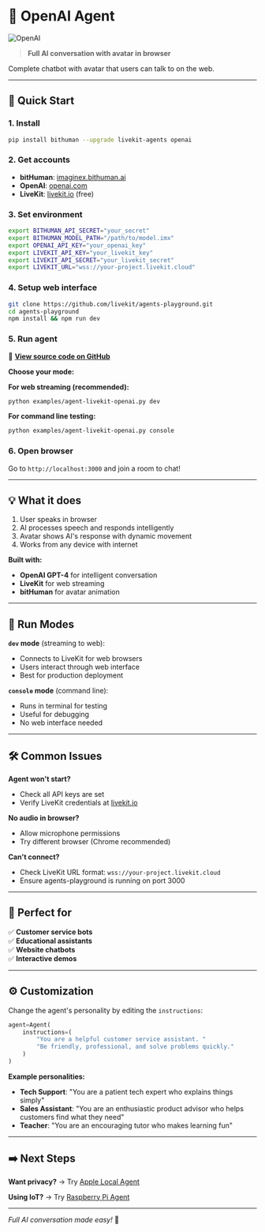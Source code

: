 # 🤖 OpenAI Agent

![OpenAI](https://img.shields.io/badge/OpenAI-412991?style=for-the-badge&logo=openai&logoColor=white)

> **Full AI conversation with avatar in browser**

Complete chatbot with avatar that users can talk to on the web.

---

## 🚀 Quick Start

### 1. Install
```bash
pip install bithuman --upgrade livekit-agents openai
```

### 2. Get accounts
- **bitHuman**: [imaginex.bithuman.ai](https://imaginex.bithuman.ai)
- **OpenAI**: [openai.com](https://openai.com)
- **LiveKit**: [livekit.io](https://livekit.io) (free)

### 3. Set environment
```bash
export BITHUMAN_API_SECRET="your_secret"
export BITHUMAN_MODEL_PATH="/path/to/model.imx"
export OPENAI_API_KEY="your_openai_key"
export LIVEKIT_API_KEY="your_livekit_key"
export LIVEKIT_API_SECRET="your_livekit_secret"
export LIVEKIT_URL="wss://your-project.livekit.cloud"
```

### 4. Setup web interface
```bash
git clone https://github.com/livekit/agents-playground.git
cd agents-playground
npm install && npm run dev
```

### 5. Run agent

📁 **[View source code on GitHub](https://github.com/bithuman-prod/public-docs/blob/main/examples/agent-livekit-openai.py)**

**Choose your mode:**

**For web streaming (recommended):**
```bash
python examples/agent-livekit-openai.py dev
```

**For command line testing:**
```bash
python examples/agent-livekit-openai.py console
```

### 6. Open browser
Go to `http://localhost:3000` and join a room to chat!

---

## 💡 What it does

1. User speaks in browser
2. AI processes speech and responds intelligently
3. Avatar shows AI's response with dynamic movement
4. Works from any device with internet

**Built with:**
- **OpenAI GPT-4** for intelligent conversation
- **LiveKit** for web streaming
- **bitHuman** for avatar animation

---

## 🔧 Run Modes

**`dev` mode** (streaming to web):
- Connects to LiveKit for web browsers
- Users interact through web interface
- Best for production deployment

**`console` mode** (command line):  
- Runs in terminal for testing
- Useful for debugging
- No web interface needed

---

## 🛠️ Common Issues

**Agent won't start?**
- Check all API keys are set
- Verify LiveKit credentials at [livekit.io](https://livekit.io)

**No audio in browser?**
- Allow microphone permissions
- Try different browser (Chrome recommended)

**Can't connect?**
- Check LiveKit URL format: `wss://your-project.livekit.cloud`
- Ensure agents-playground is running on port 3000

---

## 🎯 Perfect for

✅ **Customer service bots**  
✅ **Educational assistants**  
✅ **Website chatbots**  
✅ **Interactive demos**

---

## ⚙️ Customization

Change the agent's personality by editing the `instructions`:

```python
agent=Agent(
    instructions=(
        "You are a helpful customer service assistant. "
        "Be friendly, professional, and solve problems quickly."
    )
)
```

**Example personalities:**
- **Tech Support**: "You are a patient tech expert who explains things simply"
- **Sales Assistant**: "You are an enthusiastic product advisor who helps customers find what they need"
- **Teacher**: "You are an encouraging tutor who makes learning fun"

---

## ➡️ Next Steps

**Want privacy?** → Try [Apple Local Agent](examples/livekit-apple-local.md)

**Using IoT?** → Try [Raspberry Pi Agent](examples/livekit-raspberry-pi.md)

---

*Full AI conversation made easy!* 🚀 